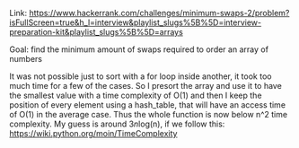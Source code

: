 Link: https://www.hackerrank.com/challenges/minimum-swaps-2/problem?isFullScreen=true&h_l=interview&playlist_slugs%5B%5D=interview-preparation-kit&playlist_slugs%5B%5D=arrays

Goal: find the minimum amount of swaps required to order an array of numbers

It was not possible just to sort with a for loop inside another, it took too much time for a few of the cases. So I presort the array and use it to have the smallest value with a 
time complexity of O(1) and then I keep the position of every element using a hash_table, that will have an access time of O(1) in the average case. Thus the whole function is 
now below n^2 time complexity. My guess is around 3*n*log(n), if we follow this: https://wiki.python.org/moin/TimeComplexity
